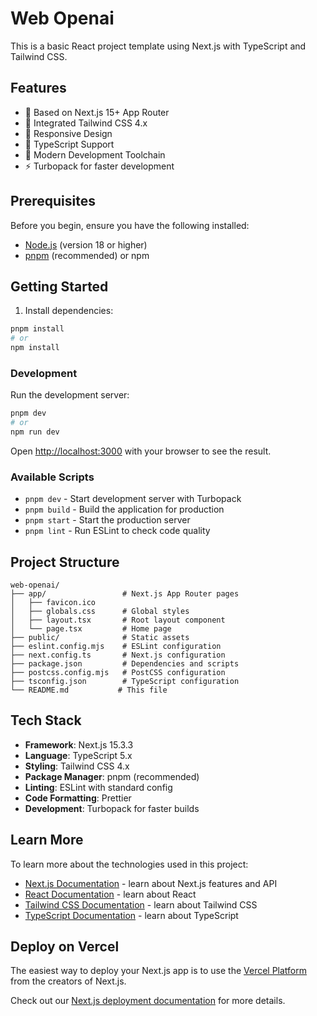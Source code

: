 # Web Openai

This is a basic React project template using Next.js with TypeScript and Tailwind CSS.

## Features

- 🚀 Based on Next.js 15+ App Router
- 🎨 Integrated Tailwind CSS 4.x
- 📱 Responsive Design
- 🎯 TypeScript Support
- 🔧 Modern Development Toolchain
- ⚡ Turbopack for faster development

## Prerequisites

Before you begin, ensure you have the following installed:

- [Node.js](https://nodejs.org/) (version 18 or higher)
- [pnpm](https://pnpm.io/) (recommended) or npm

## Getting Started

1. Install dependencies:

```bash
pnpm install
# or
npm install
```

### Development

Run the development server:

```bash
pnpm dev
# or
npm run dev
```

Open [http://localhost:3000](http://localhost:3000) with your browser to see the result.

### Available Scripts

- `pnpm dev` - Start development server with Turbopack
- `pnpm build` - Build the application for production
- `pnpm start` - Start the production server
- `pnpm lint` - Run ESLint to check code quality

## Project Structure

```
web-openai/
├── app/                 # Next.js App Router pages
│   ├── favicon.ico
│   ├── globals.css      # Global styles
│   ├── layout.tsx       # Root layout component
│   └── page.tsx         # Home page
├── public/              # Static assets
├── eslint.config.mjs    # ESLint configuration
├── next.config.ts       # Next.js configuration
├── package.json         # Dependencies and scripts
├── postcss.config.mjs   # PostCSS configuration
├── tsconfig.json        # TypeScript configuration
└── README.md           # This file
```

## Tech Stack

- **Framework**: Next.js 15.3.3
- **Language**: TypeScript 5.x
- **Styling**: Tailwind CSS 4.x
- **Package Manager**: pnpm (recommended)
- **Linting**: ESLint with standard config
- **Code Formatting**: Prettier
- **Development**: Turbopack for faster builds

## Learn More

To learn more about the technologies used in this project:

- [Next.js Documentation](https://nextjs.org/docs) - learn about Next.js features and API
- [React Documentation](https://react.dev/) - learn about React
- [Tailwind CSS Documentation](https://tailwindcss.com/docs) - learn about Tailwind CSS
- [TypeScript Documentation](https://www.typescriptlang.org/docs/) - learn about TypeScript

## Deploy on Vercel

The easiest way to deploy your Next.js app is to use the [Vercel Platform](https://vercel.com/new?utm_medium=default-template&filter=next.js&utm_source=create-next-app&utm_campaign=create-next-app-readme) from the creators of Next.js.

Check out our [Next.js deployment documentation](https://nextjs.org/docs/app/building-your-application/deploying) for more details.
